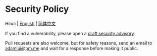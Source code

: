 # Security Policy

Hindi | [English](../SECURITY.md) | [简体中文](zh-cn/SECURITY.md)

If you find a vulnerability, please open a [draft security advisory](https://github.com/adamlui/chatgpt-auto-refresh/security/advisories/new).

Pull requests are also welcome, but for safety reasons, send an email to adamlui@pm.me and wait for a response before making it public.
